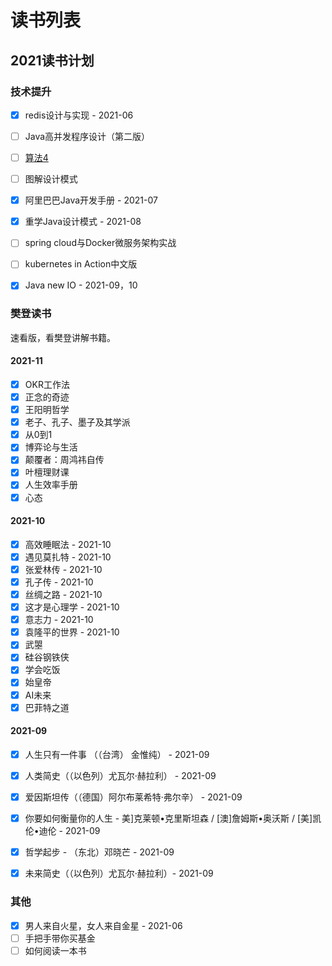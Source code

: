 # 读书列表
## 2021读书计划
### 技术提升
- [x] redis设计与实现 - 2021-06

- [ ] Java高并发程序设计（第二版）

- [ ] [算法4](https://algs4.cs.princeton.edu/home/)

- [ ] 图解设计模式

- [x] 阿里巴巴Java开发手册 - 2021-07

- [x] 重学Java设计模式 - 2021-08

- [ ] spring cloud与Docker微服务架构实战

- [ ] kubernetes in Action中文版

- [x] Java new IO - 2021-09，10


### 樊登读书

速看版，看樊登讲解书籍。

#### 2021-11

- [x] OKR工作法
- [x] 正念的奇迹 
- [x] 王阳明哲学
- [x] 老子、孔子、墨子及其学派
- [x] 从0到1
- [x] 博弈论与生活
- [x] 颠覆者：周鸿祎自传
- [x] 叶檀理财课
- [x] 人生效率手册
- [x] 心态

#### 2021-10

- [x] 高效睡眠法 - 2021-10
- [x] 遇见莫扎特 - 2021-10
- [x] 张爱林传 - 2021-10
- [x] 孔子传 - 2021-10
- [x] 丝绸之路 - 2021-10
- [x] 这才是心理学 - 2021-10
- [x] 意志力 - 2021-10
- [x] 袁隆平的世界 - 2021-10
- [x] 武曌
- [x] 硅谷钢铁侠
- [x] 学会吃饭
- [x] 始皇帝 
- [x] AI未来 
- [x] 巴菲特之道

#### 2021-09

- [x] 人生只有一件事 （（台湾） 金惟纯） - 2021-09
- [x] 人类简史（（以色列）尤瓦尔·赫拉利） - 2021-09
- [x] 爱因斯坦传（（德国）阿尔布莱希特·弗尔辛） -  2021-09
- [x] 你要如何衡量你的人生 - 美]克莱顿•克里斯坦森 / [澳]詹姆斯•奥沃斯 / [美]凯伦•迪伦  - 2021-09
- [x] 哲学起步 - （东北）邓晓芒 - 2021-09
- [x] 未来简史（（以色列）尤瓦尔·赫拉利）- 2021-09


### 其他
- [x] 男人来自火星，女人来自金星 - 2021-06
- [ ] 手把手带你买基金
- [ ] 如何阅读一本书